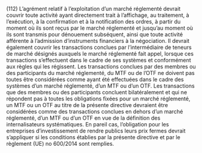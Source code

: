 (112) L’agrément relatif à l’exploitation d’un marché réglementé devrait couvrir toute activité ayant directement trait à l’affichage, au traitement, à l’exécution, à la confirmation et à la notification des ordres, à partir du moment où ils sont reçus par le marché réglementé et jusqu’au moment où ils sont transmis pour dénouement subséquent, ainsi que toute activité afférente à l’admission d’instruments financiers à la négociation. Il devrait également couvrir les transactions conclues par l’intermédiaire de teneurs de marché désignés auxquels le marché réglementé fait appel, lorsque ces transactions s’effectuent dans le cadre de ses systèmes et conformément aux règles qui les régissent. Les transactions conclues par des membres ou des participants du marché réglementé, du MTF ou de l’OTF ne doivent pas toutes être considérées comme ayant été effectuées dans le cadre des systèmes d’un marché réglementé, d’un MTF ou d’un OTF. Les transactions que des membres ou des participants concluent bilatéralement et qui ne répondent pas à toutes les obligations fixées pour un marché réglementé, un MTF ou un OTF au titre de la présente directive devraient être considérées comme des transactions conclues en dehors d’un marché réglementé, d’un MTF ou d’un OTF en vue de la définition des internalisateurs systématiques. En pareil cas, l’obligation pour les entreprises d’investissement de rendre publics leurs prix fermes devrait s’appliquer si les conditions établies par la présente directive et par le règlement (UE) no 600/2014 sont remplies.